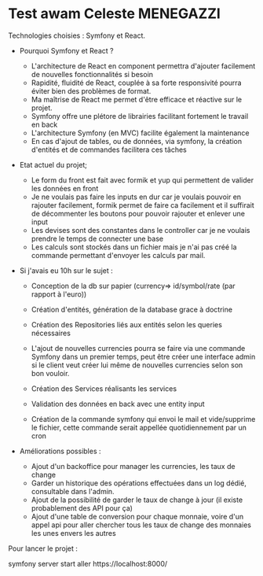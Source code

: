 # Test awam Celeste MENEGAZZI

Technologies choisies : Symfony et React.

- Pourquoi Symfony et React ? 
	- L'architecture de React en component permettra d'ajouter facilement de nouvelles fonctionnalités si besoin
	- Rapidité, fluidité de React, couplée à sa forte responsivité pourra éviter bien des problèmes de format.
	- Ma maîtrise de React me permet d'être efficace et réactive sur le projet.
	- Symfony offre une plétore de librairies facilitant fortement le travail en back
	- L'architecture Symfony (en MVC) facilite également la maintenance
	- En cas d'ajout de tables, ou de données, via symfony, la création d'entités et de commandes facilitera ces tâches

- Etat actuel du projet;
	- Le form du front est fait avec formik et yup qui permettent de valider les données en front
	- Je ne voulais pas faire les inputs en dur car je voulais pouvoir en rajouter facilement, formik permet de faire ca facilement et il suffirait de décommenter les boutons pour pouvoir rajouter et enlever une input
	- Les devises sont des constantes dans le controller car je ne voulais prendre le temps de connecter une base
	- Les calculs sont stockés dans un fichier mais je n'ai pas créé la commande permettant d'envoyer les calculs par mail.


- Si j'avais eu 10h sur le sujet : 
	- Conception de la db sur papier (currency=> id/symbol/rate (par rapport à l'euro)) 
	- Création d'entités, génération de la database grace à doctrine
	- Création des Repositories liés aux entités selon les queries nécessaires
	- L'ajout de nouvelles currencies pourra se faire via une commande Symfony dans un premier temps, peut être créer une interface admin si le client
	veut créer lui même de nouvelles currencies selon son bon vouloir.

	- Création des Services réalisants les services
	- Validation des données en back avec une entity input

	- Création de la commande symfony qui envoi le mail et vide/supprime le fichier, cette commande serait appellée quotidiennement par un cron
	

- Améliorations possibles : 
	- Ajout d'un backoffice pour manager les currencies, les taux de change
	- Garder un historique des opérations effectuées dans un log dédié, consultable dans l'admin.
	- Ajout de la possibilité de garder le taux de change à jour (il existe probablement des API pour ça)
	- Ajout d'une table de conversion pour chaque monnaie, voire d'un appel api pour aller chercher tous les taux de change des monnaies les unes envers les autres


Pour lancer le projet :

symfony server start 
aller https://localhost:8000/

